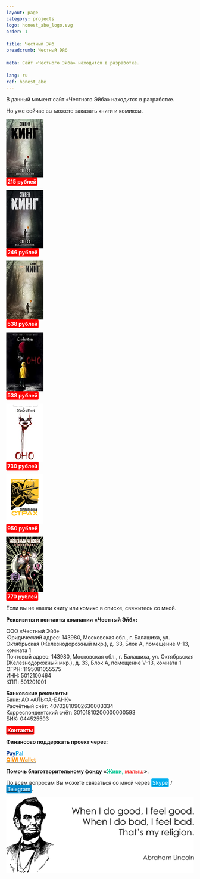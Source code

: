```yaml
---
layout: page
category: projects
logo: honest_abe_logo.svg
order: 1

title: Честный Эйб
breadcrumb: Честный Эйб

meta: Сайт «Честного Эйба» находится в разработке.

lang: ru
ref: honest_abe
---
```


В данный момент сайт «Честного Эйба» находится в разработке.

Но уже сейчас вы можете заказать книги и комиксы.

<a data-fancybox="gallery" href="/img/honest_abe/ОНО_Тень_прошлого_Стивен_Кинг.jpg"><img src="/img/honest_abe/ОНО_Тень_прошлого_Стивен_Кинг.jpg" alt=""></a>  
**<span style="background-color:#ff0000; color:white; padding:3px; border-radius: 3px">215 рублей</span>**

<a data-fancybox="gallery" href="/img/honest_abe/ОНО_Воссоединение_Стивен_Кинг.jpg"><img src="/img/honest_abe/ОНО_Воссоединение_Стивен_Кинг.jpg" alt=""></a>  
**<span style="background-color:#ff0000; color:white; padding:3px; border-radius: 3px">246 рублей</span>**

<a data-fancybox="gallery" href="/img/honest_abe/ОНО_Стивен_Кинг_1.jpg"><img src="/img/honest_abe/ОНО_Стивен_Кинг_1.jpg" alt=""></a>  
**<span style="background-color:#ff0000; color:white; padding:3px; border-radius: 3px">538 рублей</span>**

<a data-fancybox="gallery" href="/img/honest_abe/ОНО_Стивен_Кинг_2.jpg"><img src="/img/honest_abe/ОНО_Стивен_Кинг_2.jpg" alt=""></a>  
**<span style="background-color:#ff0000; color:white; padding:3px; border-radius: 3px">538 рублей</span>**

<a data-fancybox="gallery" href="/img/honest_abe/ОНО_Стивен_Кинг_3.jpg"><img src="/img/honest_abe/ОНО_Стивен_Кинг_3.jpg" alt=""></a>  
**<span style="background-color:#ff0000; color:white; padding:3px; border-radius: 3px">730 рублей</span>**

<a data-fancybox="gallery" href="/img/honest_abe/Сорвиголова_Страх.png"><img src="/img/honest_abe/Сорвиголова_Страх.png" alt=""></a>  
**<span style="background-color:#ff0000; color:white; padding:3px; border-radius: 3px">950 рублей</span>**

<a data-fancybox="gallery" href="/img/honest_abe/Железный_Человек_Неизбежное.png"><img src="/img/honest_abe/Железный_Человек_Неизбежное.png" alt=""></a>  
**<span style="background-color:#ff0000; color:white; padding:3px; border-radius: 3px">770 рублей</span>**

Если вы не нашли книгу или комикс в списке, свяжитесь со мной.

**Реквизиты и контакты компании «Честный Эйб»:**

ООО «Честный Эйб»  
Юридический адрес: 143980, Московская обл., г. Балашиха, ул. Октябрьская (Железнодорожный мкр.), д. 33, Блок А, помещение V-13, комната 1  
Почтовый адрес: 143980, Московская обл., г. Балашиха, ул. Октябрьская (Железнодорожный мкр.), д. 33, Блок А, помещение V-13, комната 1  
ОГРН: 1195081055575  
ИНН: 5012100464  
КПП: 501201001

**Банковские реквизиты:**  
Банк: АО «АЛЬФА-БАНК»  
Расчётный счёт: 40702810902630003334  
Корреспондентский счёт: 30101810200000000593  
БИК: 044525593

**<a href="https://lincolnvirus.com/ru/contacts/" target="_blank"><span style="background-color:#ff0000; color:white; padding:3px; border-radius: 3px">Контакты</span></a>**

**Финансово поддержать проект через:**

**<a href="https://www.paypal.com/cgi-bin/webscr?cmd=_s-xclick&hosted_button_id=T3KLFW2TE8SJC&source=url" target="_blank"><span style="color:#003087">Pay</span><span style="color:#009cde">Pal</span></a>**  
**<a href="https://qiwi.com/n/CHUTKOY" target="_blank"><span style="color:#ff8d00">QIWI&nbsp;Wallet</span></a>**

**Помочь благотворительному фонду «<a href="https://fondzhivimalysh.ru/" target="_blank"><span style="color:#02c794">Живи,</span><span style="color:#f7423e">&nbsp;малыш</span></a>»**.

По всем вопросам Вы можете связаться со мной через <a href="skype:chutkoy89?call" target="_blank"><span style="background-color:#00aff0; color:white; padding:3px; border-radius: 3px">Skype</span></a> / <a href="https://t.me/chutkoy" target="_blank"><span style="background-color:#0088cc; color:white; padding:3px; border-radius: 3px">Telegram</span></a>.

<a data-fancybox="gallery" href="/img/programming/Lincoln.png"><img src="/img/programming/Lincoln.png" alt=""></a>
